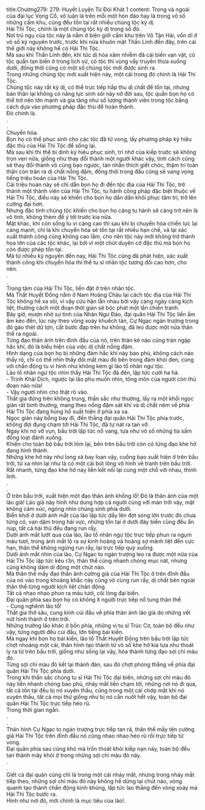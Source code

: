 title:Chương279: 279: Huyết Luyện Tử Đói Khát 1
content:
Trong và ngoài của đại lục Vọng Cổ, vô luận là trên mỗi một hòn đảo hay là trong vô số những cấm khu, cũng đều tồn tại rất nhiều chủng tộc kỳ dị.<br>Hải Thi Tộc, chính là một chủng tộc kỳ dị trong số đó.<br>Nơi trú ngụ của tộc này là nằm ở biên giới cấm khu trên Vô Tận Hải, vốn dĩ ở vô số kỷ nguyên trước, trước khi nửa khuôn mặt Thần Linh đến đây, trên cái thế giới này không hề có Hải Thi Tộc.<br>Mà sau khi Thần Linh đến, khí tức dị hóa xâm nhiễm đã cải biến vạn vật, có tộc quần tan biến ở trong lịch sử, có tộc thì vùng vẫy truyền thừa xuống dưới, đồng thời cũng có một số chủng tộc mới được sinh ra.<br>Trong những chủng tộc mới xuất hiện này, một cái trong đó chính là Hải Thi Tộc.<br>Chủng tộc này rất kỳ dị, có thể trực tiếp hấp thu dị chất để tồn tại, nhưng bản thân lại không có năng lực sinh sôi nảy nở đời sau, tộc quần bọn họ có thể trở nên lớn mạnh và gia tăng như số lượng thành viên trong tộc bằng cách dựa vào phương pháp đặc thù để hoàn thành.<br>Đó chính là.<br>.<br>.<br>Chuyển hóa.<br>Bọn họ có thể phục sinh cho các tộc đã tử vong, lấy phương pháp ký hiệu đặc thù của Hải Thi Tộc để sống lại.<br>Mà sau khi thi thể bị dính ký hiệu phục sinh, trí nhớ của kiếp trước sẽ không trọn vẹn nữa, giống như thay đổi thành một người khác vậy, tính cách cũng sẽ thay đổi thành vô cùng bạo ngược, tàn nhẫn thích giết chóc, thậm trí toàn thân còn tràn ra dị chất nồng đậm, đồng thời trong đầu cũng sẽ vang vọng tiếng triệu hoán của Hải Thi Tộc.<br>Cái triệu hoán này sẽ chỉ dẫn bọn họ đi đến tộc địa của Hải Thi Tộc, trở thành một thành viên của Hải Thi Tộc, tu hành công pháp đặc biệt thuộc về Hải Thi Tộc, điều này sẽ khiến cho bọn họ dần dần khôi phục tâm trí, trở lên cường đại hơn.<br>Nhưng đặc tính chủng tộc khiến cho bọn họ càng tu hành sẽ càng trở nên là vô tình, không thèm để ý tới trước kia nữa.<br>Mặt khác, khi còn sống tu vi càng cao thì sau khi bị chuyển hóa chiến lực lại càng mạnh, chỉ là khi chuyển hóa sẽ tồn tại rất nhiều hạn chế, vả lại xác xuất thành công cũng không cao lắm, cho nên tộc này mới không trở thành họa lớn của các tộc khác, lại bởi vì một chút duyên cớ đặc thù mà bọn họ còn được phép tồn tại.<br>Mà từ nhiều kỷ nguyên đến nay, Hải Thi Tộc cũng đã phát hiện, xác xuất thành công khi chuyển hóa thi thể tu sĩ nhân tộc tương đối cao hơn, cho nên.<br>.<br>.<br>Trọng tâm của Hải Thi Tộc, liền đặt ở trên nhân tộc.<br>Mà Thất Huyết Đồng nằm ở Nam Hoàng Châu lại cách tộc địa của Hải Thi Tộc không hề xa xôi, vì vậy cừu hận lẫn nhau bởi vậy càng ngày càng kịch liệt, thường cách một đoạn thời gian sẽ bộc phát một lần chiến tranh.<br>Bây giờ, mượn nhờ sự tình của Nhân Ngư Đảo, đại quân Hải Thi Tộc liền ầm ầm kéo đến, lúc này theo vòng xoáy khuếch tán, Cự Ngạc ngàn trượng trong đó gào thét dữ tợn, cất bước đạp trên hư không, đã leo được một nửa thân thể ra ngoài.<br>Từng đạo thân ảnh trên đỉnh đầu của nó, trên thân kẻ nào cũng tràn ngập hắc khí, đó là biểu hiện của việc dị chất nồng đậm.<br>Hình dạng của bọn họ bị những đám hắc khí này bao phủ, không cách nào thấy rõ, chỉ có thể nhìn thấy đôi mắt màu đỏ bên trong đám khói đen, cùng với chấn động tu vi hình như không kém gì lão tổ nhân ngư tộc.<br>Lão tổ nhân ngư tộc nhìn thấy Hải Thi Tộc đã đến, lập tức cười ha hả.<br>- Trịnh Khải Dịch, ngược lại lão phu muốn nhìn, tông môn của ngươi còn thủ đoạn nào nữa!<br>- Vậy ngươi nhìn cho thật rõ vào.<br>Thất gia đứng trên không trung, thần sắc như thường, lấy ra một khối ngọc giản rất bình thường, mang theo nồng đậm sát khí và dị chất ném về phía Hải Thi Tộc đang hùng hổ xuất hiện ở phía xa xa.<br>Ngọc giản này bỗng bay đi, đến thẳng đại quân Hải Thi Tộc phía trước, không đợi đụng chạm tới Hải Thi Tộc, đã tự nát ra tan vỡ.<br>Ngay khi nó vỡ vụn, bầu trời lập tức nổ vang, tựa như vô số những tia sấm đồng loạt đánh xuống.<br>Khiến cho toàn bộ bầu trời lõm lại, bên trên bầu trời còn có từng đạo khe hở đang hình thành.<br>Những khe hở này như long xà bay loạn vậy, cuồng bạo xuất hiện ở trên bầu trời, từ xa nhìn lại như là có một cái bút lông vô hình vẽ tranh trên bầu trời.<br>Rất nhanh, từng đạo khe hở này liền kết nối lại cùng một chỗ với nhau, thình lình.<br>.<br>.<br>Ở trên bầu trời, xuất hiện một đạo thân ảnh khổng lồ! Đó là thân ảnh của một lão giả! Lão giả này hình như dung hợp cả người cùng với màn trời vậy, mặt không cảm xúc, ngóng nhìn chúng sinh phía dưới.<br>Biển khơi ở dưới ánh mắt của lão lập tức dấy lên đợt sóng lớn trước đó chưa từng có, vạn dặm trong hải vực, những tồn tại ở dưới đáy biển cũng đều ẩn núp, tất cả hải thú đều đang run rẩy.<br>Dưới ánh mắt lướt qua của lão, lão tổ nhân ngư tộc trực tiếp phun ra ngụm máu tươi, trong ánh mắt lộ ra sự kinh hoàng và hoảng sợ mãnh liệt đến cực hạn, thân thể không ngừng run rẩy, lại trực tiếp quỳ xuống.<br>Dưới ánh mắt nhìn của lão, Cự Ngạc to ngàn trượng leo ra được một nửa của Hải Thi Tộc lập tức kêu r3n, thân thể cũng nhanh chóng mục nát, nhưng cũng không dám di động một chút nào.<br>Mà thân thể mấy đạo thân ảnh cường giả của Hải Thi Tộc ở trên đỉnh đầu của nó vào trong khoảng khắc này cũng vô cùng run rẩy, dị chất bên ngoài thân thể từng người kịch liệt chấn động.<br>Tất cả nhao nhao phun ra máu tươi, cõi lòng đại biến.<br>Đại quân phía sau bọn họ có không ít người trực tiếp nổ tung thân thể.<br>- Cung nghênh lão tổ!<br>Thất gia thở sâu, cung kính cúi đầu về phía thân ảnh lão giả do những vết nứt hình thành ở trên trời.<br>Những trưởng lão khác ở bốn phía, những vị tu sĩ Trúc Cơ, toàn bộ đều như vậy, từng người đều cúi đầu, lớn tiếng bái kiến.<br>Mà ngay khi bọn họ bái kiến, lão tổ Thất Huyết Đồng trên bầu trời lập tức chợt nhoáng một cái, thân hình tạo thành từ vô số khe hở kia tựa như thoát ly ra từ trên bầu trời, giống như sống lại vậy, hóa thành từng đạo sợi chỉ màu đỏ.<br>Từng sợi chỉ màu đỏ kết lại thành đàn, sau đó chợt phóng thẳng về phía đại quân Hải Thi Tộc phía dưới.<br>Trong khi thần sắc chúng tu sĩ Hải Thi Tộc đại biến, những sợi chỉ màu đỏ này liền nhanh chóng bao phủ, nháy mắt liền chạm tới, những nơi nó đi qua, tất cả tồn tại đều bị nó xuyên thấu, cũng trong một cái chớp mắt khi nó xuyên thấu, tất cả mọi thứ giống như bị nó cắn nuốt hết vậy, toàn bộ đại quân Hải Thi Tộc trực tiếp héo rũ.<br>Trong thời gian ngắn.<br>.<br>.<br>Thân hình Cự Ngạc to ngàn trượng trực tiếp tan rã, thân thể mấy tên cường giả Hải Thi Tộc trên đỉnh đầu nó cũng nhao nhao héo rũ rồi trực tiếp tử vong.<br>Đại quân phía sau cũng khó mà trốn thoát khỏi kiếp nạn này, toàn bộ đều tan thành mây khói ở trong những sợi chỉ màu đỏ này.<br>.<br>.<br>Giết cả đại quân cũng chỉ là trong một cái nháy mắt, nhưng trong nháy mắt tiếp theo, những sợi chỉ màu đỏ này không hề dừng lại chút nào, vòng quanh tạo thành chấn động kinh khủng, lập tức lao thẳng đến vòng xoáy mà Hải Thi Tộc bước ra.<br>Hình như nơi đó, mới chính là mục tiêu của lão!.<br>